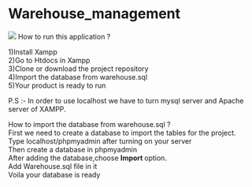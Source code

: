 # Warehouse_management

<img src="https://firebasestorage.googleapis.com/v0/b/vichu-s-blog.appspot.com/o/Screenshot%202020-06-15%20at%203.20.23%20PM.png?alt=media&token=2d43a882-e7db-4c1c-94df-40b6511bbb88"></img>
How to run this application ?

1)Install Xampp <br>
2)Go to Htdocs in Xampp <br>
3)Clone or download the project repository <br>
4)Import the database from warehouse.sql <br>
5)Your product is ready to run <br>

P.S :-  In order to use localhost we have to turn mysql server and Apache server of XAMPP.


How to import the database from warehouse.sql ? <br>
 First we need to create a database to import the tables for the project. <br>
 Type localhost/phpmyadmin after turning on your server <br>
 Then create a database in phpmyadmin <br>
 After adding the database,choose  <b> Import </b> option. <br>
 Add Warehouse.sql file in it <br>
 Voila your database is ready <br>
      
